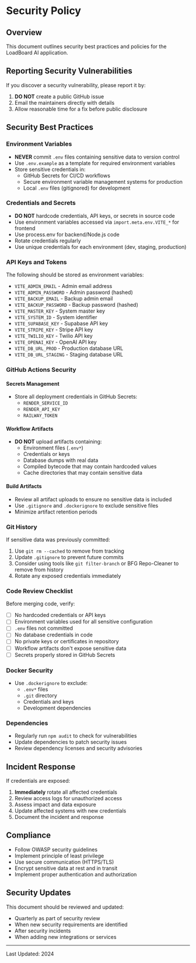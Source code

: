 # Security Policy

## Overview

This document outlines security best practices and policies for the LoadBoard AI application.

## Reporting Security Vulnerabilities

If you discover a security vulnerability, please report it by:
1. **DO NOT** create a public GitHub issue
2. Email the maintainers directly with details
3. Allow reasonable time for a fix before public disclosure

## Security Best Practices

### Environment Variables

- **NEVER** commit `.env` files containing sensitive data to version control
- Use `.env.example` as a template for required environment variables
- Store sensitive credentials in:
  - GitHub Secrets for CI/CD workflows
  - Secure environment variable management systems for production
  - Local `.env` files (gitignored) for development

### Credentials and Secrets

- **DO NOT** hardcode credentials, API keys, or secrets in source code
- Use environment variables accessed via `import.meta.env.VITE_*` for frontend
- Use process.env for backend/Node.js code
- Rotate credentials regularly
- Use unique credentials for each environment (dev, staging, production)

### API Keys and Tokens

The following should be stored as environment variables:
- `VITE_ADMIN_EMAIL` - Admin email address
- `VITE_ADMIN_PASSWORD` - Admin password (hashed)
- `VITE_BACKUP_EMAIL` - Backup admin email
- `VITE_BACKUP_PASSWORD` - Backup password (hashed)
- `VITE_MASTER_KEY` - System master key
- `VITE_SYSTEM_ID` - System identifier
- `VITE_SUPABASE_KEY` - Supabase API key
- `VITE_STRIPE_KEY` - Stripe API key
- `VITE_TWILIO_KEY` - Twilio API key
- `VITE_OPENAI_KEY` - OpenAI API key
- `VITE_DB_URL_PROD` - Production database URL
- `VITE_DB_URL_STAGING` - Staging database URL

### GitHub Actions Security

#### Secrets Management
- Store all deployment credentials in GitHub Secrets:
  - `RENDER_SERVICE_ID`
  - `RENDER_API_KEY`
  - `RAILWAY_TOKEN`

#### Workflow Artifacts
- **DO NOT** upload artifacts containing:
  - Environment files (`.env*`)
  - Credentials or keys
  - Database dumps with real data
  - Compiled bytecode that may contain hardcoded values
  - Cache directories that may contain sensitive data

#### Build Artifacts
- Review all artifact uploads to ensure no sensitive data is included
- Use `.gitignore` and `.dockerignore` to exclude sensitive files
- Minimize artifact retention periods

### Git History

If sensitive data was previously committed:
1. Use `git rm --cached` to remove from tracking
2. Update `.gitignore` to prevent future commits
3. Consider using tools like `git filter-branch` or BFG Repo-Cleaner to remove from history
4. Rotate any exposed credentials immediately

### Code Review Checklist

Before merging code, verify:
- [ ] No hardcoded credentials or API keys
- [ ] Environment variables used for all sensitive configuration
- [ ] `.env` files not committed
- [ ] No database credentials in code
- [ ] No private keys or certificates in repository
- [ ] Workflow artifacts don't expose sensitive data
- [ ] Secrets properly stored in GitHub Secrets

### Docker Security

- Use `.dockerignore` to exclude:
  - `.env*` files
  - `.git` directory
  - Credentials and keys
  - Development dependencies

### Dependencies

- Regularly run `npm audit` to check for vulnerabilities
- Update dependencies to patch security issues
- Review dependency licenses and security advisories

## Incident Response

If credentials are exposed:
1. **Immediately** rotate all affected credentials
2. Review access logs for unauthorized access
3. Assess impact and data exposure
4. Update affected systems with new credentials
5. Document the incident and response

## Compliance

- Follow OWASP security guidelines
- Implement principle of least privilege
- Use secure communication (HTTPS/TLS)
- Encrypt sensitive data at rest and in transit
- Implement proper authentication and authorization

## Security Updates

This document should be reviewed and updated:
- Quarterly as part of security review
- When new security requirements are identified
- After security incidents
- When adding new integrations or services

---

Last Updated: 2024

